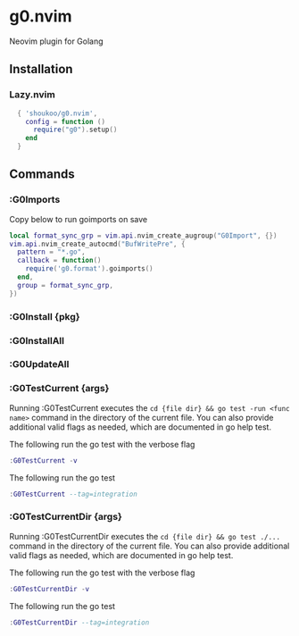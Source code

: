 # g0.nvim
Neovim plugin for Golang

## Installation

### Lazy.nvim
```lua
  { 'shoukoo/g0.nvim',
    config = function ()
      require("g0").setup()
    end
  }
```
## Commands

### :G0Imports

Copy below to run goimports on save

```lua
local format_sync_grp = vim.api.nvim_create_augroup("G0Import", {})
vim.api.nvim_create_autocmd("BufWritePre", {
  pattern = "*.go",
  callback = function()
    require('g0.format').goimports()
  end,
  group = format_sync_grp,
})
```

### :G0Install {pkg}

### :G0InstallAll

### :G0UpdateAll

### :G0TestCurrent {args}
Running :G0TestCurrent executes the `cd {file dir} && go test -run <func name>` command in the directory of the current file. You can also provide additional valid flags as needed, which are documented in go help test.

The following run the go test with the verbose flag

```lua
:G0TestCurrent -v
```

The following run the go test 

```lua
:G0TestCurrent --tag=integration
```

### :G0TestCurrentDir {args}
Running :G0TestCurrentDir executes the `cd {file dir} && go test ./...` command in the directory of the current file. You can also provide additional valid flags as needed, which are documented in go help test.

The following run the go test with the verbose flag

```lua
:G0TestCurrentDir -v
```

The following run the go test 

```lua
:G0TestCurrentDir --tag=integration
```

